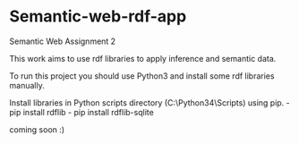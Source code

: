 # Semantic-web-rdf-app
Semantic Web Assignment 2

This work aims to use rdf libraries to apply inference and semantic data.

To run this project you should use Python3 and install some rdf libraries manually.

Install libraries in Python scripts directory (C:\Python34\Scripts) using pip.
	- pip install rdflib
	- pip install rdflib-sqlite

coming soon :)
